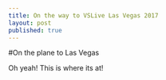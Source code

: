 ```yaml
---
title: On the way to VSLive Las Vegas 2017
layout: post
published: true
---
```

#On the plane to Las Vegas

Oh yeah! This is where its at!